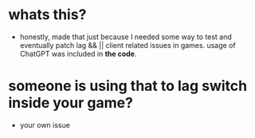 # whats this?
- honestly, made that just because I needed some way to test and eventually patch lag && || client related issues in games.
usage of ChatGPT was included in **the code**.

# someone is using that to lag switch inside your game?
- your own issue
